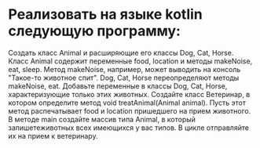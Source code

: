 # Реализовать на языке kotlin следующую программу:
Создать класс Animal и расширяющие его классы Dog, Cat, Horse. Класс Animal содержит переменные food, location и методы makeNoise, eat, sleep. Метод  makeNoise,  например,  может  выводить  на  консоль  "Такое-то животное спит". Dog, Cat, Horse переопределяют методы makeNoise, eat. Добавьте переменные в классы Dog, Cat, Horse, характеризующие только этих животных. Создайте класс Ветеринар, в котором определите метод void  treatAnimal(Animal  animal).  Пусть  этот  метод  распечатывает  food  и location пришедшего на прием животного. В методе main создайте массив типа Animal, в который запишетеживотных всех имеющихся у вас типов. В цикле отправляйте их на прием к ветеринару.
